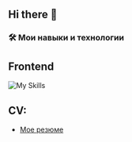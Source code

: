 ## Hi there 👋
### 🛠️ **Мои навыки и технологии**

## Frontend
![My Skills](https://skillicons.dev/icons?i=react,js,css,html,ts,vscode,redux,webpack,vite,jest,figma&perline=10)

## **CV:**
- [Мое резюме](https://drive.google.com/file/d/1PnkKLVcos2oh63fPGEJv6sFnvwKnko7p/view?usp=sharing)
